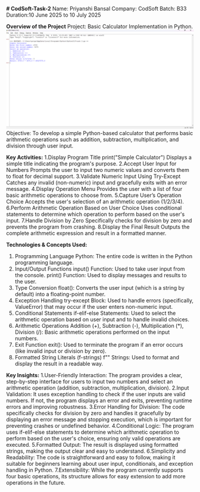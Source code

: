 **# CodSoft-Task-2**
Name: Priyanshi Bansal 
Company: CodSoft 
Batch: B33
Duration:10 June 2025 to 10 July 2025 

**Overview of the Project**
Project: Basic Calculator Implementation in Python.
![image alt](https://github.com/Priyanshi19-ba/CodSoft-Task-2/blob/main/Screenshot%202025-07-04%20165115.png?raw=true)
Objective:
To develop a simple Python-based calculator that performs basic arithmetic operations such as addition, subtraction, multiplication, and division through user input.

**Key Activities:**
1.Display Program Title
print("Simple Calculator")
Displays a simple title indicating the program's purpose.
2.Accept User Input for Numbers
Prompts the user to input two numeric values and converts them to float for decimal support.
3.Validate Numeric Input Using Try-Except
Catches any invalid (non-numeric) input and gracefully exits with an error message.
4.Display Operation Menu
Provides the user with a list of four basic arithmetic operations to choose from.
5.Capture User’s Operation Choice
Accepts the user's selection of an arithmetic operation (1/2/3/4).
6.Perform Arithmetic Operation Based on User Choice
Uses conditional statements to determine which operation to perform based on the user's input.
7.Handle Division by Zero
Specifically checks for division by zero and prevents the program from crashing.
8.Display the Final Result
Outputs the complete arithmetic expression and result in a formatted manner.

**Technologies & Concepts Used:**
1. Programming Language
Python:
The entire code is written in the Python programming language.
2. Input/Output Functions
input() Function:
Used to take user input from the console.
print() Function:
Used to display messages and results to the user.
3. Type Conversion
float():
Converts the user input (which is a string by default) into a floating-point number.
4. Exception Handling
try-except Block:
Used to handle errors (specifically, ValueError) that may occur if the user enters non-numeric input.
5. Conditional Statements
if-elif-else Statements:
Used to select the arithmetic operation based on user input and to handle invalid choices.
6. Arithmetic Operations
Addition (+), Subtraction (-), Multiplication (*), Division (/):
Basic arithmetic operations performed on the input numbers.
7. Exit Function
exit():
Used to terminate the program if an error occurs (like invalid input or division by zero).
8. Formatted String Literals (f-strings)
f"" Strings:
Used to format and display the result in a readable way.

**Key Insights:**
1.User-Friendly Interaction:
The program provides a clear, step-by-step interface for users to input two numbers and select an arithmetic operation (addition, subtraction, multiplication, division).
2.Input Validation:
It uses exception handling to check if the user inputs are valid numbers. If not, the program displays an error and exits, preventing runtime errors and improving robustness.
3.Error Handling for Division:
The code specifically checks for division by zero and handles it gracefully by displaying an error message and stopping execution, which is important for preventing crashes or undefined behavior.
4.Conditional Logic:
The program uses if-elif-else statements to determine which arithmetic operation to perform based on the user's choice, ensuring only valid operations are executed.
5.Formatted Output:
The result is displayed using formatted strings, making the output clear and easy to understand.
6.Simplicity and Readability:
The code is straightforward and easy to follow, making it suitable for beginners learning about user input, conditionals, and exception handling in Python.
7.Extensibility:
While the program currently supports four basic operations, its structure allows for easy extension to add more operations in the future.

